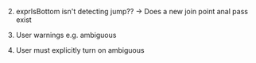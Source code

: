 
2) exprIsBottom isn't detecting jump??	-> Does a new join point anal pass exist

4) User warnings e.g. ambiguous
5) User must explicitly turn on ambiguous
